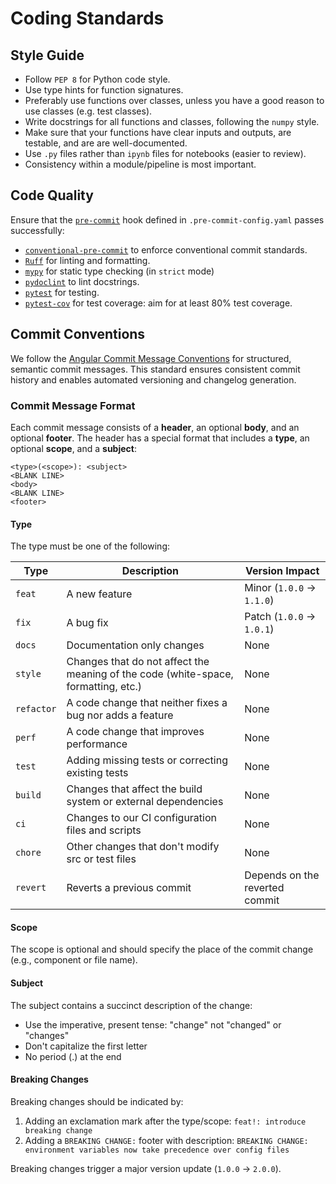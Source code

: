 # Coding Standards

## Style Guide

- Follow `PEP 8` for Python code style.
- Use type hints for function signatures.
- Preferably use functions over classes, unless you have a good reason to use classes (e.g. test classes).
- Write docstrings for all functions and classes, following the `numpy` style.
- Make sure that your functions have clear inputs and outputs, are testable, and are are well-documented.
- Use `.py` files rather than `ipynb` files for notebooks (easier to review).
- Consistency within a module/pipeline is most important.

## Code Quality

Ensure that the [`pre-commit`](https://pre-commit.com) hook defined in `.pre-commit-config.yaml` passes successfully:

- [`conventional-pre-commit`](https://github.com/compilerla/conventional-pre-commit) to enforce conventional commit standards.
- [`Ruff`](https://docs.astral.sh/ruff/) for linting and formatting.
- [`mypy`](https://mypy.readthedocs.io/en/stable/) for static type checking (in `strict` mode)
- [`pydoclint`](https://github.com/shmsi/pydoclint) to lint docstrings.
- [`pytest`](https://docs.pytest.org/en/stable/) for testing.
- [`pytest-cov`](https://pytest-cov.readthedocs.io/en/latest/) for test coverage: aim for at least 80% test coverage.

## Commit Conventions

We follow the [Angular Commit Message Conventions](https://github.com/angular/angular/blob/main/CONTRIBUTING.md#-commit-message-format) for structured, semantic commit messages. This standard ensures consistent commit history and enables automated versioning and changelog generation.

### Commit Message Format

Each commit message consists of a **header**, an optional **body**, and an optional **footer**. The header has a special format that includes a **type**, an optional **scope**, and a **subject**:

```text
<type>(<scope>): <subject>
<BLANK LINE>
<body>
<BLANK LINE>
<footer>
```

#### Type

The type must be one of the following:

| Type       | Description | Version Impact |
|------------|-------------|----------------|
| `feat`     | A new feature | Minor (`1.0.0` → `1.1.0`) |
| `fix`      | A bug fix | Patch (`1.0.0` → `1.0.1`) |
| `docs`     | Documentation only changes | None |
| `style`    | Changes that do not affect the meaning of the code (white-space, formatting, etc.) | None |
| `refactor` | A code change that neither fixes a bug nor adds a feature | None |
| `perf`     | A code change that improves performance | None |
| `test`     | Adding missing tests or correcting existing tests | None |
| `build`    | Changes that affect the build system or external dependencies | None |
| `ci`       | Changes to our CI configuration files and scripts | None |
| `chore`    | Other changes that don't modify src or test files | None |
| `revert`   | Reverts a previous commit | Depends on the reverted commit |

#### Scope

The scope is optional and should specify the place of the commit change (e.g., component or file name).

#### Subject

The subject contains a succinct description of the change:

- Use the imperative, present tense: "change" not "changed" or "changes"
- Don't capitalize the first letter
- No period (.) at the end

#### Breaking Changes

Breaking changes should be indicated by:

1. Adding an exclamation mark after the type/scope: `feat!: introduce breaking change`
2. Adding a `BREAKING CHANGE:` footer with description: `BREAKING CHANGE: environment variables now take precedence over config files`

Breaking changes trigger a major version update (`1.0.0` → `2.0.0`).
